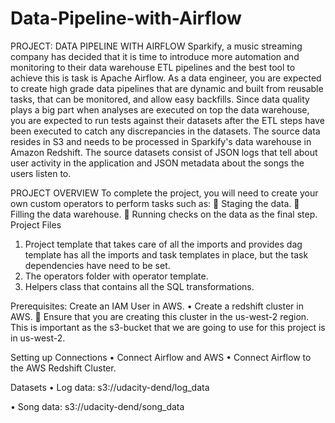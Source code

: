 # Data-Pipeline-with-Airflow
PROJECT: DATA PIPELINE WITH AIRFLOW
Sparkify, a music streaming company has decided that it is time to introduce more automation and monitoring to their data warehouse ETL pipelines and the best tool to achieve this is task is Apache Airflow.
As a data engineer, you are expected to create high grade data pipelines that are dynamic and built from reusable tasks, that can be monitored, and allow easy backfills. Since data quality plays a big part when analyses are executed on top the data warehouse, you are expected to run tests against their datasets after the ETL steps have been executed to catch any discrepancies in the datasets.
The source data resides in S3 and needs to be processed in Sparkify's data warehouse in Amazon Redshift. The source datasets consist of JSON logs that tell about user activity in the application and JSON metadata about the songs the users listen to.

PROJECT OVERVIEW
To complete the project, you will need to create your own custom operators to perform tasks such as:
	Staging the data. 
	Filling the data warehouse.
	Running checks on the data as the final step.
Project Files
1.	Project template that takes care of all the imports and provides dag template has all the imports and task templates in place, but the task dependencies have need to be set.
2.	The operators folder with operator template.
3.	Helpers class that contains all the SQL transformations. 

 
Prerequisites:
Create an IAM User in AWS.
•	Create a redshift cluster in AWS.
	Ensure that you are creating this cluster in the us-west-2 region. This is important as the s3-bucket that we are going to use for this project is in us-west-2.

Setting up Connections
•	Connect Airflow and AWS
•	Connect Airflow to the AWS Redshift Cluster.


Datasets
•	Log data: s3://udacity-dend/log_data

•	Song data: s3://udacity-dend/song_data
